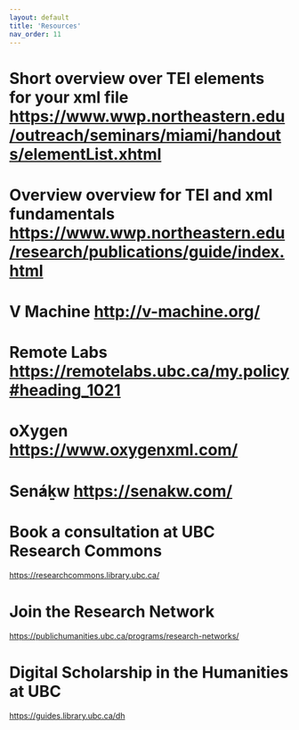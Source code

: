 ```yaml
---
layout: default
title: 'Resources'
nav_order: 11
---
```




# Short overview over TEI elements for your xml file https://www.wwp.northeastern.edu/outreach/seminars/miami/handouts/elementList.xhtml
# Overview overview for TEI and xml fundamentals https://www.wwp.northeastern.edu/research/publications/guide/index.html

# V Machine http://v-machine.org/
# Remote Labs https://remotelabs.ubc.ca/my.policy#heading_1021
# oXygen https://www.oxygenxml.com/


# Sen̓áḵw https://senakw.com/


# Book a consultation at UBC Research Commons
https://researchcommons.library.ubc.ca/

# Join the Research Network
https://publichumanities.ubc.ca/programs/research-networks/

# Digital Scholarship in the Humanities at UBC 
https://guides.library.ubc.ca/dh

